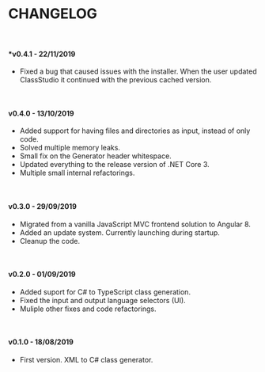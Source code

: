 # CHANGELOG

&nbsp;

#### *v0.4.1 - 22/11/2019

  - Fixed a bug that caused issues with the installer. When the user updated ClassStudio it continued
    with the previous cached version.

&nbsp;

#### v0.4.0 - 13/10/2019

  - Added support for having files and directories as input, instead of only code.
  - Solved multiple memory leaks.
  - Small fix on the Generator header whitespace.
  - Updated everything to the release version of .NET Core 3.
  - Multiple small internal refactorings.

&nbsp;

#### v0.3.0 - 29/09/2019

  - Migrated from a vanilla JavaScript MVC frontend solution to Angular 8.
  - Added an update system. Currently launching during startup.
  - Cleanup the code.

&nbsp;

#### v0.2.0 - 01/09/2019

  - Added suport for C# to TypeScript class generation.
  - Fixed the input and output language selectors (UI).
  - Muliple other fixes and code refactorings.

&nbsp;

#### v0.1.0 - 18/08/2019

  - First version. XML to C# class generator.
